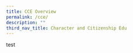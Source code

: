 ```yaml
---
title: CCE Overview
permalink: /cce/
description: ""
third_nav_title: Character and Citizenship Edu
---
```


test